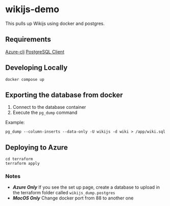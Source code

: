 # wikijs-demo 

This pulls up Wikijs using docker and postgres.

## Requirements

[Azure-cli](https://learn.microsoft.com/en-us/cli/azure/install-azure-cli)
[PostgreSQL Client](https://wiki.postgresql.org/wiki/PostgreSQL_Clients)

## Developing Locally

``` 
docker compose up 
```

## Exporting the database from docker

1. Connect to the database container
2. Execute the ```pg_dump``` command

Example:

```
pg_dump --column-inserts --data-only -U wikijs -d wiki > /app/wiki.sql
```

## Deploying to Azure

```
cd terraform
terraform apply 
```

### Notes

- ***Azure Only*** If you see the set up page, create a database to upload in the terraform folder called ``` wikijs_dump.postgres ```
- ***MacOS Only*** Change docker port from 88 to another one
